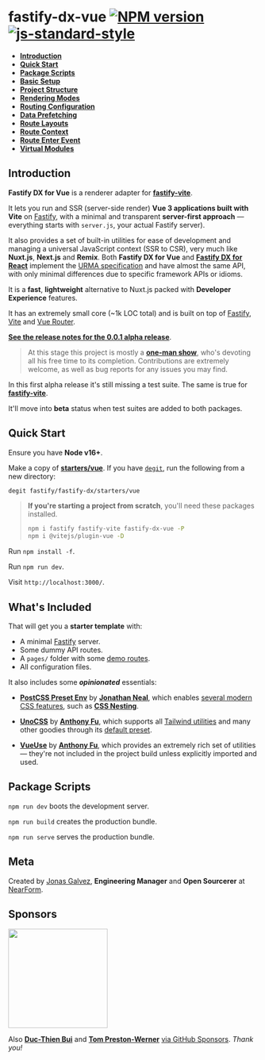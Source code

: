 # fastify-dx-vue [![NPM version](https://img.shields.io/npm/v/fastify-dx-vue.svg?style=flat)](https://www.npmjs.com/package/fastify-dx-vue) [![js-standard-style](https://img.shields.io/badge/code%20style-standard-brightgreen.svg?style=flat)](https://standardjs.com/)

- [**Introduction**](https://github.com/fastify/fastify-dx/blob/main/packages/fastify-dx-vue/README.md#introduction)
- [**Quick Start**](https://github.com/fastify/fastify-dx/blob/main/packages/fastify-dx-vue/README.md#quick-start)
- [**Package Scripts**](https://github.com/fastify/fastify-dx/blob/main/packages/fastify-dx-vue/README.md#package-scripts)
- [**Basic Setup**](https://github.com/fastify/fastify-dx/blob/main/docs/vue/basic-setup.md)
- [**Project Structure**](https://github.com/fastify/fastify-dx/blob/main/docs/vue/project-structure.md)
- [**Rendering Modes**](https://github.com/fastify/fastify-dx/blob/main/docs/vue/rendering-modes.md)
- [**Routing Configuration**](https://github.com/fastify/fastify-dx/blob/main/docs/vue/routing-config.md)
- [**Data Prefetching**](https://github.com/fastify/fastify-dx/blob/main/docs/vue/data-prefetching.md)
- [**Route Layouts**](https://github.com/fastify/fastify-dx/blob/main/docs/vue/route-layouts.md)
- [**Route Context**](https://github.com/fastify/fastify-dx/blob/main/docs/vue/route-context.md)
- [**Route Enter Event**](https://github.com/fastify/fastify-dx/blob/main/docs/vue/route-enter.md)
- [**Virtual Modules**](https://github.com/fastify/fastify-dx/blob/main/docs/vue/virtual-modules.md)

## Introduction

**Fastify DX for Vue** is a renderer adapter for [**fastify-vite**](https://github.com/fastify/fastify-vite).

It lets you run and SSR (server-side render) **Vue 3 applications built with Vite** on [Fastify](https://fastify.io/), with a minimal and transparent **server-first approach** — everything starts with `server.js`, your actual Fastify server). 

It also provides a set of built-in utilities for ease of development and managing a universal JavaScript context (SSR to CSR), very much like **Nuxt.js**, **Next.js** and **Remix**. Both **Fastify DX for Vue** and [**Fastify DX for React**](https://github.com/fastify/fastify-dx/tree/main/packages/fastify-dx-react) implement the [URMA specification](https://github.com/fastify/fastify-dx/blob/main/URMA.md) and have almost the same API, with only minimal differences due to specific framework APIs or idioms.

It is a **fast**, **lightweight** alternative to Nuxt.js packed with **Developer Experience** features.

It has an extremely small core (~1k LOC total) and is built on top of [Fastify](https://github.com/fastify/fastify), [Vite](https://vitejs.dev/) and [Vue Router](https://router.vuejs.org/).

[**See the release notes for the 0.0.1 alpha release**](https://github.com/fastify/fastify-dx/releases/tag/vue-v0.0.1).

> At this stage this project is mostly a [**one-man show**](https://github.com/sponsors/galvez), who's devoting all his free time to its completion. Contributions are extremely welcome, as well as bug reports for any issues you may find. 

In this first alpha release it's still missing a test suite. The same is true for [**fastify-vite**](). 

It'll move into **beta** status when test suites are added to both packages.

## Quick Start

Ensure you have **Node v16+**.

Make a copy of [**starters/vue**](https://github.com/fastify/fastify-dx/tree/dev/starters/vue). If you have [`degit`](https://github.com/Rich-Harris/degit), run the following from a new directory:

```bash
degit fastify/fastify-dx/starters/vue
```

> **If you're starting a project from scratch**, you'll need these packages installed.
>
> ```bash
> npm i fastify fastify-vite fastify-dx-vue -P
> npm i @vitejs/plugin-vue -D
> ```


Run `npm install -f`. 
  
Run `npm run dev`. 

Visit `http://localhost:3000/`.

## What's Included

That will get you a **starter template** with:
  
- A minimal [Fastify](https://github.com/fastify/fastify) server.
- Some dummy API routes.
- A `pages/` folder with some [demo routes](https://github.com/fastify/fastify-dx/tree/dev/starters/vue/client/pages).
- All configuration files.

It also includes some _**opinionated**_ essentials:

- [**PostCSS Preset Env**](https://www.npmjs.com/package/postcss-preset-env) by [**Jonathan Neal**](https://github.com/jonathantneal), which enables [several modern CSS features](https://preset-env.cssdb.org/), such as [**CSS Nesting**](https://www.w3.org/TR/css-nesting-1/).

- [**UnoCSS**](https://github.com/unocss/unocss) by [**Anthony Fu**](https://antfu.me/), which supports all [Tailwind utilities](https://uno.antfu.me/) and many other goodies through its [default preset](https://github.com/unocss/unocss/tree/main/packages/preset-uno). 

- [**VueUse**](https://vueuse.org/) by [**Anthony Fu**](https://antfu.me/), which provides an extremely rich set of utilities — they're not included in the project build unless explicitly imported and used.

## Package Scripts

`npm run dev` boots the development server.
  
`npm run build` creates the production bundle.
  
`npm run serve` serves the production bundle.

## Meta

Created by [Jonas Galvez](https://github.com/sponsors/galvez), **Engineering Manager** and **Open Sourcerer** at [NearForm](https://nearform.com).

## Sponsors

<a href="https://nearform.com"><img width="200px" src="https://user-images.githubusercontent.com/12291/172310344-594669fd-da4c-466b-a250-a898569dfea3.svg"></a>

Also [**Duc-Thien Bui**](https://github.com/aecea) and [**Tom Preston-Werner**](https://github.com/mojombo) [via GitHub Sponsors](https://github.com/sponsors/galvez). _Thank you!_
